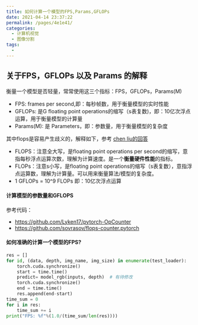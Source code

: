 ```yaml
---
title: 如何计算一个模型的FPS,Params,GFLOPs
date: 2021-04-14 23:37:22
permalink: /pages/4e1e41/
categories:
  - 计算机视觉
  - 图像分割
tags:
  - 
---
```


## 关于FPS，GFLOPs 以及 Params 的解释

衡量一个模型是否轻量，常常使用这三个指标：FPS，GFLOPs，Params(M)

- FPS: frames per second,即：每秒帧数，用于衡量模型的实时性能
- GFLOPs: 是G floating point operations的缩写（s表复数)，即：10亿次浮点运算，用于衡量模型的计算量
- Params(M): 是 Parameters，即：参数量，用于衡量模型的复杂度



其中flops是容易产生歧义的，解释如下，参考 [chen liu的回答](https://www.zhihu.com/question/65305385/answer/451060549)

- FLOPS：注意全大写，是floating point operations per second的缩写，意指每秒浮点运算次数，理解为计算速度。是一个**衡量硬件性能**的指标。
- FLOPs：注意s小写，是floating point operations的缩写（s表复数），意指浮点运算数，理解为计算量。可以用来衡量算法/模型的复杂度。
- 1 GFLOPs = 10^9 FLOPs 即：10亿次浮点运算



#### 计算模型的参数量和GFLOPS

参考代码：

- https://github.com/Lyken17/pytorch-OpCounter
- https://github.com/sovrasov/flops-counter.pytorch



#### 如何准确的计算一个模型的FPS?

```python
res = []
for id, (data, depth, img_name, img_size) in enumerate(test_loader):
    torch.cuda.synchronize()
    start = time.time()
    predict= model_rgb(inputs, depth)  # 有待修改
    torch.cuda.synchronize()
    end = time.time()
    res.append(end-start)
time_sum = 0
for i in res:
    time_sum += i
print("FPS: %f"%(1.0/(time_sum/len(res))))

```


